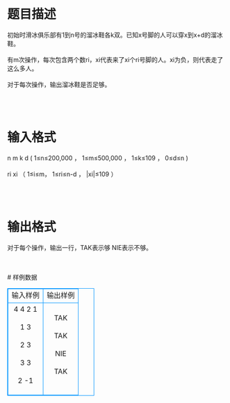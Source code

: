 # 

 
 # 题目描述 
<p>
初始时滑冰俱乐部有1到n号的溜冰鞋各k双。已知x号脚的人可以穿x到x+d的溜冰鞋。<br><br>有m次操作，每次包含两个数ri，xi代表来了xi个ri号脚的人。xi为负，则代表走了这么多人。<br><br>对于每次操作，输出溜冰鞋是否足够。<br><br> <br><br></p> 

 
 # 输入格式 
<p>
n m k d    (  1≤n≤200,000  ， 1≤m≤500,000  ，  1≤k≤109  ， 0≤d≤n  )<br><br>ri xi     （ 1≤i≤m， 1≤ri≤n-d ，  |xi|≤109  ）<br><br> <br><br></p> 

 
 # 输出格式 
<p>
对于每个操作，输出一行，TAK表示够 NIE表示不够。<br><br><br></p> 
# 样例数据
<style>
        table,table tr th, table tr td { border:1px solid #0094ff; }
        table { width: 200px; min-height: 25px; line-height: 25px; text-align: center; border-collapse: collapse;}   
    </style>
<table>
	<tr>
		<td>输入样例</td>
		<td>输出样例</td>
	</tr>
<tr><td>4 4 2 1

1 3

2 3

3 3

2 -1
</td><td>
TAK

TAK

NIE

TAK
</td></tr></table>
